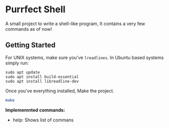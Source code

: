 # Purrfect Shell

A small project to write a shell-like program, It contains a very few commands as of now! 

## Getting Started

For UNIX systems, make sure you've `lreadlines`. In Ubuntu based systems simply run:

```
sudo apt update
sudo apt install build-essential
sudo apt install libreadline-dev
```

Once you've everything installed, Make the project.

```sh
make
```

**Implememnted commands:**

* help: Shows list of commans


